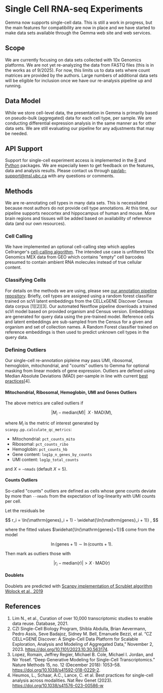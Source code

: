# Single Cell RNA-seq Experiments

Gemma now supports single-cell data. This is still a work in progress, but the main features for compatibility are now in place and we have started to make data sets available through the Gemma web site and web services.

## Scope

We are currently focusing on data sets collected with 10x Genomics platforms. We are not yet re-analyzing the data from FASTQ files (this is in the works as of 9/2025). For now, this limits us to data sets where count matrices are provided by the authors. Large numbers of additional data sets will be eligible for inclusion once we have our re-analysis pipeline up and running.

## Data Model 

While we store cell-level data, the presentation in Gemma is primarily based on pseudo-bulk (aggregated) data for each cell type, per sample. We are conducting differential expression analysis in the same manner as for other data sets. We are still evaluating our pipeline for any adjustments that may be needed.

## API Support

Support for single-cell experiment access is implemented in the [R](https://www.bioconductor.org/packages/release/bioc/html/gemma.R.html) and [Python](https://pypi.org/project/gemmapy/) packages.
We are especially keen to get feedback on the features, data and analysis results. Please contact us through pavlab-support@msl.ubc.ca with any questions or comments.


## Methods

We are re-annotating cell types in many data sets. This is necessitated because most authors do not provide cell type annotations. At this time, our pipeline supports neocortex and hippocampus of human and mouse. More brain regions and tissues will be added based on availability of reference data (and our own resources).


### Cell Calling

We have implemented an optional cell-calling step which applies Cellranger's [cell-calling algorithm](https://www.10xgenomics.com/support/software/cell-ranger/latest/algorithms-overview/cr-gex-algorithm). The intended use case is unfiltered 10x Genomics MEX data from GEO which contains "empty" cell barcodes presumed to contain ambient RNA molecules instead of true cellular content.


### Classifying Cells

For details on the methods we are using, please see [our annotation pipeline repository](https://github.com/PavlidisLab/sc-annotation-pipeline). Briefly, cell types are assigned using a random forest classifier trained on scVI latent embeddings from the CELLxGENE Discover Census data corpus [1][2][3]. Our automated Nextflow pipeline downloads a trained scVI model based on provided organism and Census version. Embeddings are generated for query data using the pre-trained model. Reference cells and latent embeddings are sub-sampled from the Census for a given and organism and set of collection names.
A Random Forest classifier trained on reference embeddings is then used to predict unknown cell types in the query data.

### Defining Outliers

Our single-cell re-annotation pipleine may pass UMI, ribosomal, hemoglobin, mitochondrial, and "counts" outliers to Gemma for optional masking from linear models of gene expression. Outliers are defined using Median Absolute Deviations (MAD) per-sample in line with current [best practices](https://www.sc-best-practices.org/preprocessing_visualization/quality_control.html)[4].

#### Mitochondrial, Ribosomal, Hemoglobin, UMI and Genes Outliers

The above metrics are called outliers if 

$$
\lvert M_i - \mathrm{median}(M) \rvert
\>\
X \cdot \mathrm{MAD}(M),
$$

where $M_i$ is the metric of interest generated by `scanpy.pp.calculate_qc_metrics`:

- Mitochondrial: `pct_counts_mito`
- Ribosomal: `pct_counts_ribo`
- Hemoglobin: `pct_counts_hb`
- Gene content: `log1p_n_genes_by_counts`
- UMI content: `log1p_total_counts`

and $X = \texttt{--nmads}$ (default $X=5$).

#### Counts Outliers

So-called "counts" outliers are defined as cells whose gene counts deviate by more than `--nmads` from the expectation of log-linearity with UMI counts per cell.

Let the residuals be

$$
r_i = \ln(\mathrm{genes}_i + 1) - \widehat{\ln(\mathrm{genes}_i + 1)} ,
$$

where the fitted values $\widehat{\ln(\mathrm{genes}+1)}$ come from the model

$$
\ln(\mathrm{genes}+1) \sim \ln(\mathrm{counts}+1).
$$

Then mark as outliers those with

$$
\lvert r_i - \mathrm{median}(r) \rvert > X \cdot \mathrm{MAD}(r)
$$

#### Doublets
Doublets are predicted with [Scanpy implementation of Scrublet algorithm](https://scanpy.readthedocs.io/en/stable/api/generated/scanpy.pp.scrublet.html) [Wolock et al., 2019](https://scanpy.readthedocs.io/en/stable/references.html#id75)


## References

1. Lim N., et al., Curation of over 10,000 transcriptomic studies to enable data reuse. Database, 2021. 
2. CZI Single-Cell Biology Program, Shibla Abdulla, Brian Aevermann, Pedro Assis, Seve Badajoz, Sidney M. Bell, Emanuele Bezzi, et al. “CZ CELL×GENE Discover: A Single-Cell Data Platform for Scalable Exploration, Analysis and Modeling of Aggregated Data,” November 2, 2023. https://doi.org/10.1101/2023.10.30.563174.
3. Lopez, Romain, Jeffrey Regier, Michael B. Cole, Michael I. Jordan, and Nir Yosef. “Deep Generative Modeling for Single-Cell Transcriptomics.” Nature Methods 15, no. 12 (December 2018): 1053–58. https://doi.org/10.1038/s41592-018-0229-2.
4. Heumos, L., Schaar, A.C., Lance, C. et al. Best practices for single-cell analysis across modalities. Nat Rev Genet (2023). https://doi.org/10.1038/s41576-023-00586-w
